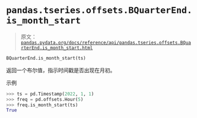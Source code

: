 # `pandas.tseries.offsets.BQuarterEnd.is_month_start`

> 原文：[`pandas.pydata.org/docs/reference/api/pandas.tseries.offsets.BQuarterEnd.is_month_start.html`](https://pandas.pydata.org/docs/reference/api/pandas.tseries.offsets.BQuarterEnd.is_month_start.html)

```py
BQuarterEnd.is_month_start(ts)
```

返回一个布尔值，指示时间戳是否出现在月初。

示例

```py
>>> ts = pd.Timestamp(2022, 1, 1)
>>> freq = pd.offsets.Hour(5)
>>> freq.is_month_start(ts)
True 
```
